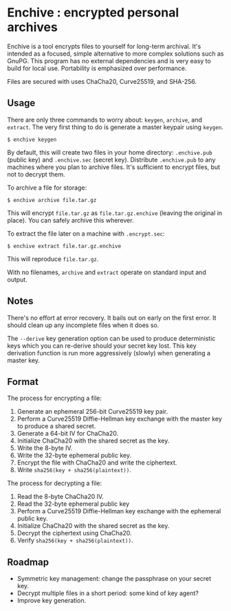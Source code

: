 # Enchive : encrypted personal archives

Enchive is a tool encrypts files to yourself for long-term archival.
It's intended as a focused, simple alternative to more complex
solutions such as GnuPG. This program has no external dependencies and
is very easy to build for local use. Portability is emphasized over
performance.

Files are secured with uses ChaCha20, Curve25519, and SHA-256.

## Usage

There are only three commands to worry about: `keygen`, `archive`, and
`extract`. The very first thing to do is generate a master keypair
using `keygen`.

    $ enchive keygen

By default, this will create two files in your home directory:
`.enchive.pub` (public key) and `.enchive.sec` (secret key).
Distribute `.enchive.pub` to any machines where you plan to archive
files. It's sufficient to encrypt files, but not to decrypt them.

To archive a file for storage:

    $ enchive archive file.tar.gz

This will encrypt `file.tar.gz` as `file.tar.gz.enchive` (leaving the
original in place). You can safely archive this wherever.

To extract the file later on a machine with `.encrypt.sec`:

    $ enchive extract file.tar.gz.enchive

This will reproduce `file.tar.gz`.

With no filenames, `archive` and `extract` operate on standard input
and output.

## Notes

There's no effort at error recovery. It bails out on early on the
first error. It should clean up any incomplete files when it does so.

The `--derive` key generation option can be used to produce
deterministic keys which you can re-derive should your secret key
lost. This key derivation function is run more aggressively (slowly)
when generating a master key.

## Format

The process for encrypting a file:

1. Generate an ephemeral 256-bit Curve25519 key pair.
2. Perform a Curve25519 Diffie-Hellman key exchange with the master
   key to produce a shared secret.
3. Generate a 64-bit IV for ChaCha20.
5. Initialize ChaCha20 with the shared secret as the key.
4. Write the 8-byte IV.
5. Write the 32-byte ephemeral public key.
6. Encrypt the file with ChaCha20 and write the ciphertext.
7. Write `sha256(key + sha256(plaintext))`.

The process for decrypting a file:

1. Read the 8-byte ChaCha20 IV.
2. Read the 32-byte ephemeral public key
3. Perform a Curve25519 Diffie-Hellman key exchange with the ephemeral
   public key.
4. Initialize ChaCha20 with the shared secret as the key.
5. Decrypt the ciphertext using ChaCha20.
6. Verify `sha256(key + sha256(plaintext))`.

## Roadmap

* Symmetric key management: change the passphrase on your secret key.
* Decrypt multiple files in a short period: some kind of key agent?
* Improve key generation.
